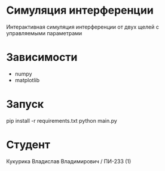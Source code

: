 # Симуляция интерференции
Интерактивная симуляция интерференции от двух щелей с управляемыми параметрами

# Зависимости
- numpy
- matplotlib

# Запуск
pip install -r requirements.txt
python main.py

# Студент
Кукурика Владислав Владимирович / ПИ-233 (1)
